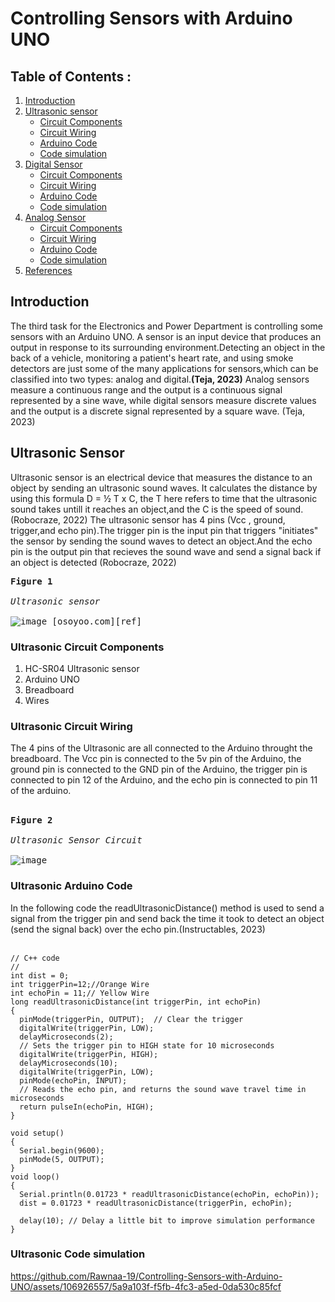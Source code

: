# Controlling Sensors with Arduino UNO
## Table of Contents : 
1. [Introduction](#Introduction)
1. [Ultrasonic sensor](#Ultrasonic-sensor)
    - [Circuit Components](#Ultrasonic-Circuit-Components)
    - [Circuit Wiring](#Ultrasonic-Circuit-Wiring)
    - [Arduino Code](#Ultrasonic-Arduino-Code)
    - [Code simulation](#Ultrasonic-Code-simulation)
1. [Digital Sensor](#DC-Motor)
     - [Circuit Components](#DC-Motor-Circuit-Components)
     - [Circuit Wiring](#DC-Motor-Circuit-Wiring)
     - [Arduino Code](#DC-Motor-Arduino-Code)
     - [Code simulation](#knob-Motor-code-simulation)
1. [Analog Sensor]()
   - [Circuit Components](#knob-Circuit-Components)
   - [Circuit Wiring](#knob-Circuit-Wiring)
   - [Arduino Code](#knob-Arduino-Code)
   - [Code simulation](#knob-code-simulation)
1. [References](#References)
## Introduction
The third task for the Electronics and Power Department is controlling some sensors with an Arduino UNO. A sensor is an input device that produces an output in response to its surrounding environment.Detecting an object in the back of a vehicle, monitoring a patient's heart rate, and using smoke detectors are just some of the many applications for sensors,which can be classified into two types: analog and digital.**(Teja, 2023)** Analog sensors measure a continuous range and the output is a continuous signal represented by a sine wave, while digital sensors measure discrete values and the output is a discrete signal represented by a square wave. (Teja, 2023)

## Ultrasonic Sensor
Ultrasonic sensor is an electrical device that measures the distance to an object by sending an ultrasonic sound waves. It calculates the distance by using this formula D = ½ T x C, the T here refers to time that the ultrasonic sound takes untill it reaches an object,and the C is the speed of sound.(Robocraze, 2022)
The ultrasonic sensor has 4 pins (Vcc , ground, trigger,and echo pin).The trigger pin is the input pin that triggers "initiates" the sensor by sending the sound waves to detect an object.And the echo pin is the output pin that recieves the sound wave and send a signal back if an object is detected  (Robocraze, 2022)

<kbd> **Figure 1** <br><br>*Ultrasonic sensor*<br><br> <kbd>![image](https://github.com/Rawnaa-19/Controlling-Sensors-with-Arduino-UNO/assets/106926557/b378af0f-30e8-406d-99c8-483acdc0b914) [osoyoo.com][ref]</kbd></kbd>

### Ultrasonic Circuit Components
1. HC-SR04 Ultrasonic sensor
2. Arduino UNO
3. Breadboard
4. Wires
   
### Ultrasonic Circuit Wiring
The 4 pins of the Ultrasonic are all connected to the Arduino throught the breadboard. The Vcc pin is connected to the 5v pin of the Arduino, the ground pin is connected to the GND pin of the Arduino, the trigger pin is connected to pin 12 of the Arduino, and the echo pin is connected to pin 11 of the arduino.<br><br>

<kbd> **Figure 2** <br><br>*Ultrasonic Sensor Circuit*<br><br> <kbd>![image](https://github.com/Rawnaa-19/Controlling-Sensors-with-Arduino-UNO/assets/106926557/f67f0a58-ffe2-426d-a7f8-1f1cd8913207)</kbd></kbd>

### Ultrasonic Arduino Code
In the following code the readUltrasonicDistance() method is used to send a signal from the trigger pin and send back the time it took to detect an object (send the signal back) over the echo pin.(Instructables, 2023)<br><br>
```
// C++ code
//
int dist = 0;
int triggerPin=12;//Orange Wire
int echoPin = 11;// Yellow Wire
long readUltrasonicDistance(int triggerPin, int echoPin)
{
  pinMode(triggerPin, OUTPUT);  // Clear the trigger
  digitalWrite(triggerPin, LOW);
  delayMicroseconds(2);
  // Sets the trigger pin to HIGH state for 10 microseconds
  digitalWrite(triggerPin, HIGH);
  delayMicroseconds(10);
  digitalWrite(triggerPin, LOW);
  pinMode(echoPin, INPUT);
  // Reads the echo pin, and returns the sound wave travel time in microseconds
  return pulseIn(echoPin, HIGH);
}

void setup()
{
  Serial.begin(9600);
  pinMode(5, OUTPUT);
}
void loop()
{
  Serial.println(0.01723 * readUltrasonicDistance(echoPin, echoPin));
  dist = 0.01723 * readUltrasonicDistance(triggerPin, echoPin);

  delay(10); // Delay a little bit to improve simulation performance
}
```
### Ultrasonic Code simulation



https://github.com/Rawnaa-19/Controlling-Sensors-with-Arduino-UNO/assets/106926557/5a9a103f-f5fb-4fc3-a5ed-0da530c85fcf


